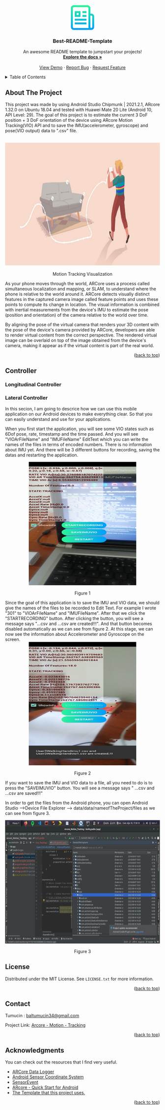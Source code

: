 <!-- Improved compatibility of back to top link: See: https://github.com/othneildrew/Best-README-Template/pull/73 -->
<a name="readme-top"></a>
<!--
*** Thanks for checking out the Best-README-Template. If you have a suggestion
*** that would make this better, please fork the repo and create a pull request
*** or simply open an issue with the tag "enhancement".
*** Don't forget to give the project a star!
*** Thanks again! Now go create something AMAZING! :D
-->


<!-- PROJECT SHIELDS -->
<!--
*** I'm using markdown "reference style" links for readability.
*** Reference links are enclosed in brackets [ ] instead of parentheses ( ).
*** See the bottom of this document for the declaration of the reference variables
*** for contributors-url, forks-url, etc. This is an optional, concise syntax you may use.
*** https://www.markdownguide.org/basic-syntax/#reference-style-links
-->
<!-- PROJECT LOGO -->
<br />
<div align="center">
  <a href="https://github.com/othneildrew/Best-README-Template">
    <img src="images/logo.png" alt="Logo" width="80" height="80">
  </a>

  <h3 align="center">Best-README-Template</h3>

  <p align="center">
    An awesome README template to jumpstart your projects!
    <br />
    <a href="https://github.com/othneildrew/Best-README-Template"><strong>Explore the docs »</strong></a>
    <br />
    <br />
    <a href="https://github.com/othneildrew/Best-README-Template">View Demo</a>
    ·
    <a href="https://github.com/othneildrew/Best-README-Template/issues">Report Bug</a>
    ·
    <a href="https://github.com/othneildrew/Best-README-Template/issues">Request Feature</a>
  </p>
</div>



<!-- TABLE OF CONTENTS -->
<details>
  <summary>Table of Contents</summary>
  <ol>
    <li>
      <a href="#about-the-project">About The Project</a>
    </li>
    <li>
      <a href="#controller">Controller</a>
      <ul>
        <li><a href="#longitudinal-controller">Longitudinal Controller</a></li>
        <li><a href="#lateral-controller">Lateral Controller</a></li>
          <ul>
              <li><a href="#kinematic-model">Kinematic Model</a></li>
          </ul>
      </ul>
    </li>
    <li><a href="#license">License</a></li>
    <li><a href="#contact">Contact</a></li>
    <li><a href="#acknowledgments">Acknowledgments</a></li>
  </ol>
</details>



<!-- ABOUT THE PROJECT -->
## About The Project
This project was made by using Android Studio Chipmunk | 2021.2.1, ARcore 1.32.0 on Ubuntu 18.04 and tested with Huawei Mate 20 Lite (Android 10, API Level: 29).
The goal of this project is to estimate the current 3 DoF position + 3 DoF orientation of the device using ARcore Motion Tracking(VIO) API and to save the IMU(accelerometer, gyroscope) and pose(VIO output) data to ".csv" file. 
<!-- PROJECT LOGO -->
<br />
<div align="center">
  <a href="https://developers.google.com/ar/develop/fundamentals#motion_tracking">
    <img src="images/MotionTracking.png" alt="Logo" width="700" height="400">
  </a>
  <p align="center">
    Motion Tracking Visualization
  </p>
</div>

As your phone moves through the world, ARCore uses a process called simultaneous localization and mapping, or SLAM, to understand where the phone is relative to the world around it. ARCore detects visually distinct features in the captured camera image called feature points and uses these points to compute its change in location. The visual information is combined with inertial measurements from the device's IMU to estimate the pose (position and orientation) of the camera relative to the world over time.

By aligning the pose of the virtual camera that renders your 3D content with the pose of the device's camera provided by ARCore, developers are able to render virtual content from the correct perspective. The rendered virtual image can be overlaid on top of the image obtained from the device's camera, making it appear as if the virtual content is part of the real world.

<p align="right">(<a href="#readme-top">back to top</a>)</p>

<!-- GETTING STARTED -->
## Controller
### Longitudinal Controller
### Lateral Controller
In this secion, I am going to descrice how we can use this mobile application on our Android devices to make everything clear. So that you can easily understand and use for your applications.


When you first start the application, you will see some VIO states such as 6Dof pose, rate, timestamp and the time passed. And you will see "VIOArFileName" and "IMUFileName" EditText which you can write the names of the files in terms of encoded numbers. There is no information about IMU yet. And there will be 3 different buttons for recording, saving the datas and restarting the application.
<div align="center">
    <img src="images/Figure1.png" alt="Logo" width="350" height="400">
  </a>
  <p align="center">
    Figure 1
  </p>
</div>
Since the goal of this application is to save the IMU and VIO data, we should give the names of the files to be recorded to Edit Text. For example I wrote "301" to "VIOArFileName" and "IMUFileName". After that we click the "STARTRECORDING" button. After clicking the button, you will see a message says "...csv and ...csv are created!!!". And that button becomes disabled automatically as we can see from figure 2. At this stage, we can now see the information about Accelerometer and Gyroscope on the screen.

<div align="center">
    <img src="images/Figure2.png" alt="Logo" width="350" height="400">
  </a>
  <p align="center">
    Figure 2
  </p>
</div>

If you want to save the IMU and VIO data to a file, all you need to do is to press the "SAVEIMUVIO" button. You will see a message says " ...csv and ...csv are saved!!!"

In order to get the files from the Android phone, you can open Android Studio -->Device File Explorer --> data/data/nameofTheProject/files as we can see from figure 3. 
<div align="center">
    <img src="images/Figure3.png" alt="Logo" width="700" height="400">
  </a>
  <p align="center">
    Figure 3
  </p>
</div>

<!-- LICENSE -->
## License

Distributed under the MIT License. See `LICENSE.txt` for more information.

<p align="right">(<a href="#readme-top">back to top</a>)</p>


<!-- CONTACT -->
## Contact

Tumucin : baltumucin34@gmail.com

Project Link: [Arcore - Motion - Tracking](https://github.com/Tumucin/Arcore-Motion-Tracking)

<p align="right">(<a href="#readme-top">back to top</a>)</p>



<!-- ACKNOWLEDGMENTS -->
## Acknowledgments

You can check out the resources that I find very useful. 

* [ARCore Data Logger](https://github.com/PyojinKim/ARCore-Data-Logger)
* [Android Sensor Coordinate System](https://developer.android.com/guide/topics/sensors/sensors_overview#sensors-coords)
* [SensorEvent](https://developer.android.com/reference/android/hardware/SensorEvent)
* [ARcore - Quick Start for Android](https://developers.google.com/ar/develop/java/quickstart)
* [The Template that this project uses.](https://github.com/othneildrew/Best-README-Template)

<p align="right">(<a href="#readme-top">back to top</a>)</p>



<!-- MARKDOWN LINKS & IMAGES -->
<!-- https://www.markdownguide.org/basic-syntax/#reference-style-links -->
[product-screenshot]: images/screenshot.png
[Next.js]: https://img.shields.io/badge/next.js-000000?style=for-the-badge&logo=nextdotjs&logoColor=white
[Next-url]: https://nextjs.org/
[React.js]: https://img.shields.io/badge/React-20232A?style=for-the-badge&logo=react&logoColor=61DAFB
[React-url]: https://reactjs.org/
[Vue.js]: https://img.shields.io/badge/Vue.js-35495E?style=for-the-badge&logo=vuedotjs&logoColor=4FC08D
[Vue-url]: https://vuejs.org/
[Angular.io]: https://img.shields.io/badge/Angular-DD0031?style=for-the-badge&logo=angular&logoColor=white
[Angular-url]: https://angular.io/
[Svelte.dev]: https://img.shields.io/badge/Svelte-4A4A55?style=for-the-badge&logo=svelte&logoColor=FF3E00
[Svelte-url]: https://svelte.dev/
[Laravel.com]: https://img.shields.io/badge/Laravel-FF2D20?style=for-the-badge&logo=laravel&logoColor=white
[Laravel-url]: https://laravel.com
[Bootstrap.com]: https://img.shields.io/badge/Bootstrap-563D7C?style=for-the-badge&logo=bootstrap&logoColor=white
[Bootstrap-url]: https://getbootstrap.com
[JQuery.com]: https://img.shields.io/badge/jQuery-0769AD?style=for-the-badge&logo=jquery&logoColor=white
[JQuery-url]: https://jquery.com 
